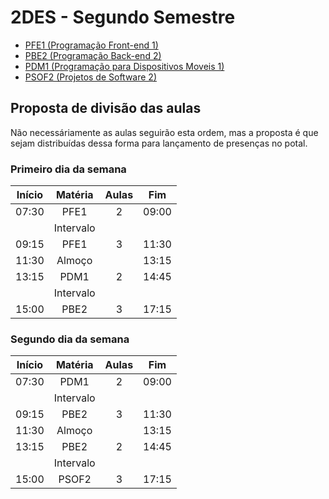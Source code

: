 # 2DES - Segundo Semestre
- [PFE1 (Programação Front-end 1)](./01-pfe1/)
- [PBE2 (Programação Back-end 2)](./02-pbe2/)
- [PDM1 (Programação para Dispositivos Moveis 1)](./03-pdm1/)
- [PSOF2 (Projetos de Software 2)](./04-psof2/)

## Proposta de divisão das aulas
Não necessáriamente as aulas seguirão esta ordem, mas a proposta é que sejam distribuídas dessa forma para lançamento de presenças no potal.

### Primeiro dia da semana
|Início|Matéria|Aulas|Fim|
|-|:-:|:-:|:-:|
|07:30|PFE1|2|09:00|
||Intervalo|||
|09:15|PFE1|3|11:30|
|11:30|Almoço||13:15|
|13:15|PDM1|2|14:45|
||Intervalo|||
|15:00|PBE2|3|17:15|

### Segundo dia da semana
|Início|Matéria|Aulas|Fim|
|-|:-:|:-:|:-:|
|07:30|PDM1|2|09:00|
||Intervalo|||
|09:15|PBE2|3|11:30|
|11:30|Almoço||13:15|
|13:15|PBE2|2|14:45|
||Intervalo|||
|15:00|PSOF2|3|17:15|